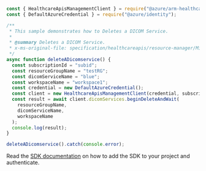 ```javascript
const { HealthcareApisManagementClient } = require("@azure/arm-healthcareapis");
const { DefaultAzureCredential } = require("@azure/identity");

/**
 * This sample demonstrates how to Deletes a DICOM Service.
 *
 * @summary Deletes a DICOM Service.
 * x-ms-original-file: specification/healthcareapis/resource-manager/Microsoft.HealthcareApis/stable/2021-11-01/examples/dicomservices/DicomServices_Delete.json
 */
async function deleteADicomservice() {
  const subscriptionId = "subid";
  const resourceGroupName = "testRG";
  const dicomServiceName = "blue";
  const workspaceName = "workspace1";
  const credential = new DefaultAzureCredential();
  const client = new HealthcareApisManagementClient(credential, subscriptionId);
  const result = await client.dicomServices.beginDeleteAndWait(
    resourceGroupName,
    dicomServiceName,
    workspaceName
  );
  console.log(result);
}

deleteADicomservice().catch(console.error);
```

Read the [SDK documentation](https://github.com/Azure/azure-sdk-for-js/blob/%40azure%2Farm-healthcareapis_2.1.0/sdk/healthcareapis/arm-healthcareapis/README.md) on how to add the SDK to your project and authenticate.
